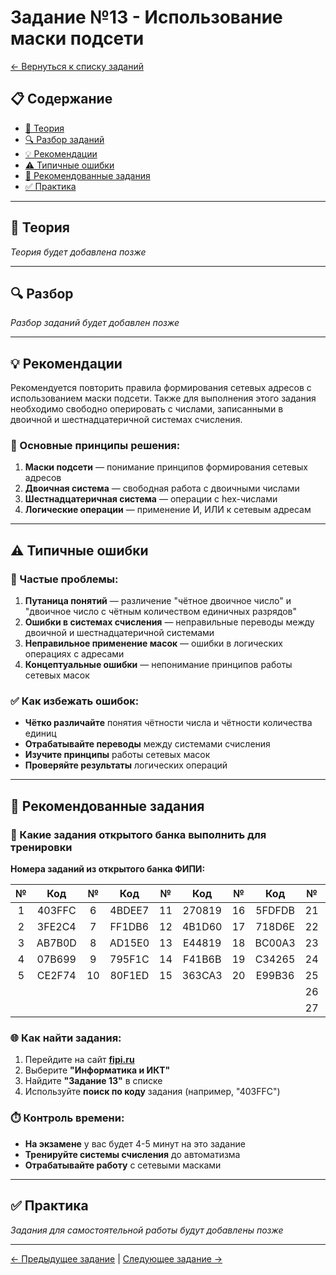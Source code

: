 # Задание №13 - Использование маски подсети

[← Вернуться к списку заданий](../README.md)

## 📋 Содержание
- [📖 Теория](#теория)
- [🔍 Разбор заданий](#разбор)
- [💡 Рекомендации](#рекомендации)
- [⚠️ Типичные ошибки](#типичные-ошибки)
- [📝 Рекомендованные задания](#рекомендованные-задания)
- [✅ Практика](#практика)

---

## 📖 Теория

*Теория будет добавлена позже*

---

## 🔍 Разбор

*Разбор заданий будет добавлен позже*

---

## 💡 Рекомендации

Рекомендуется повторить правила формирования сетевых адресов с использованием маски подсети. Также для выполнения этого задания необходимо свободно оперировать с числами, записанными в двоичной и шестнадцатеричной системах счисления.

### 🔧 Основные принципы решения:

1. **Маски подсети** — понимание принципов формирования сетевых адресов
2. **Двоичная система** — свободная работа с двоичными числами
3. **Шестнадцатеричная система** — операции с hex-числами
4. **Логические операции** — применение И, ИЛИ к сетевым адресам

---

## ⚠️ Типичные ошибки

### 🚫 Частые проблемы:

1. **Путаница понятий** — различение "чётное двоичное число" и "двоичное число с чётным количеством единичных разрядов"
2. **Ошибки в системах счисления** — неправильные переводы между двоичной и шестнадцатеричной системами
3. **Неправильное применение масок** — ошибки в логических операциях с адресами
4. **Концептуальные ошибки** — непонимание принципов работы сетевых масок

### ✅ Как избежать ошибок:

- **Чётко различайте** понятия чётности числа и чётности количества единиц
- **Отрабатывайте переводы** между системами счисления
- **Изучите принципы** работы сетевых масок
- **Проверяйте результаты** логических операций

---

## 📝 Рекомендованные задания

### 🔗 Какие задания открытого банка выполнить для тренировки

**Номера заданий из открытого банка ФИПИ:**

| № | Код | № | Код | № | Код | № | Код | № | Код |
|:-:|:-:|:-:|:-:|:-:|:-:|:-:|:-:|:-:|:-:|
| 1 | 403FFC | 6 | 4BDEE7 | 11 | 270819 | 16 | 5FDFDB | 21 | BA76A3 |
| 2 | 3FE2C4 | 7 | FF1DB6 | 12 | 4B1D60 | 17 | 718D6E | 22 | 67566D |
| 3 | AB7B0D | 8 | AD15E0 | 13 | E44819 | 18 | BC00A3 | 23 | 5F11A9 |
| 4 | 07B699 | 9 | 795F1C | 14 | F41B6B | 19 | C34265 | 24 | 69CF6E |
| 5 | CE2F74 | 10 | 80F1ED | 15 | 363CA3 | 20 | E99B36 | 25 | DEA9C3 |
|   |        |    |        |    |        |    |        | 26 | 35EB38 |
|   |        |    |        |    |        |    |        | 27 | 62FDCF |

### 🌐 Как найти задания:

1. Перейдите на сайт **[fipi.ru](https://fipi.ru/ege/otkrytyy-bank-zadaniy-ege)**
2. Выберите **"Информатика и ИКТ"**
3. Найдите **"Задание 13"** в списке
4. Используйте **поиск по коду** задания (например, "403FFC")

### ⏱️ Контроль времени:

- **На экзамене** у вас будет 4-5 минут на это задание
- **Тренируйте системы счисления** до автоматизма
- **Отрабатывайте работу** с сетевыми масками

---

## ✅ Практика

*Задания для самостоятельной работы будут добавлены позже*

---

[← Предыдущее задание](task-12.md) | [Следующее задание →](task-14.md)
